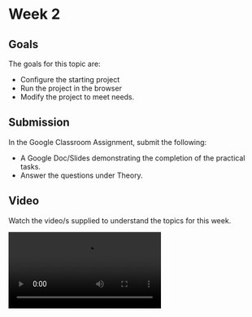# Week 2

## Goals

The goals for this topic are:

- Configure the starting project
- Run the project in the browser
- Modify the project to meet needs.

## Submission

In the Google Classroom Assignment, submit the following:

- A Google Doc/Slides demonstrating the completion of the practical tasks.
- Answer the questions under Theory.

## Video

Watch the video/s supplied to understand the topics for this week.

<video src="https://www.youtube.com/watch?v=SvqHV8lKAJ8" />


## Resources

[https://docs.google.com/presentation/d/1M9pfihh77OqGmxOz0baYZee9ay5-8zJdAkH2uD5z8-I/edit?usp=sharing](https://docs.google.com/presentation/d/1M9pfihh77OqGmxOz0baYZee9ay5-8zJdAkH2uD5z8-I/edit?usp=sharing)


## Theory

### Python Programming Langauge


> Google Bard wrote this next section: [https://g.co/bard/share/910af69eda65](https://g.co/bard/share/910af69eda65)
{style="info"}

Python is a popular and powerful programming language used for a wide range of applications. Here's a summary of its key features:

- **General-purpose:** It can be used for various tasks, including web development, data science, artificial intelligence, automation, and more.
- **Beginner-friendly:** Its syntax is clear and concise, making it easier to learn compared to other languages.
- **Interpreted:** You don't need to compile code before running it, speeding up development and debugging.
- **Object-oriented:** It supports object-oriented programming concepts like classes and objects, allowing for modular and organized code.
- **Extensive libraries:** It has a rich ecosystem of libraries and frameworks for various tasks, reducing the need to write everything from scratch.
- **Large community:** It boasts a large and active community of users and developers, providing support and resources.

Here are some specific examples of what Python can be used for:

- **Web development:** Frameworks like Django and Flask simplify building websites and web applications.
- **Data science:** Libraries like NumPy, Pandas, and Scikit-learn make data analysis and machine learning efficient.
- **Automation:** Tools like Selenium and RPA can automate repetitive tasks and workflows.
- **System administration:** Scripts can be written to manage servers, configure systems, and automate tasks.
- **Scientific computing:** Libraries like SciPy and Matplotlib facilitate complex mathematical calculations and data visualization.

<video src="https://www.youtube.com/watch?v=bZyeVXRta9w"/>


### What is Flask?

[Flask](http://www.google.com/url?q=http%3A%2F%2Fflask.pocoo.org%2F&sa=D&sntz=1&usg=AFQjCNEJ9V-_HcnDs2ho4QdgKcuzcvyZwA) is a web framework. This means flask provides you with tools, libraries and technologies that allow you to build a web application. This web application can be some web pages, a blog, a wiki or go as big as a web-based calendar application or a commercial website.

Flask is part of the categories of the micro-framework. Micro-framework are normally framework with little to no dependencies to external libraries. This has pros and cons. Pros would be that the framework is light, there are little dependency to update and watch for security bugs, cons is that some time you will have to do more work by yourself or increase yourself the list of dependencies by adding plugins.

[https://pymbook.readthedocs.io/en/latest/flask.html](https://www.google.com/url?q=https%3A%2F%2Fpymbook.readthedocs.io%2Fen%2Flatest%2Fflask.html&sa=D&sntz=1&usg=AFQjCNHRcMG2HVbdZtwTK__KjCdMlK1hyA)

<video src="https://www.youtube.com/watch?v=2BbuB8QP1D4"/>


### Theory Questions

Answer the questions in your own words, include any references that you might have used.

1. In terms of Python and website development, what is Flask?
2. Research and explain what the Model View Controller design pattern is and how it relates to Flask projects.
    1. Use your project as example.
3. Briefly compare and contrast Flask and Django frameworks.

---

## Practical Tasks

### Github

Make sure your account has got your `@schoolsnet.act.edu.au` account added. If it doesn’t appear, add (and verify it) through your settings page:

[https://github.com/settings/emails](https://github.com/settings/emails)

Then, apply for a Student discount

[](https://education.github.com/discount_requests/application)

### Join the Classroom

After signing up to Github, join the assignment by clicking on the link.

[](https://classroom.github.com/a/2p7G1LbL)

After signing up to Github, join the assignment by clicking on the link.

### Accept the Assignment

When you click the link above, you’ll be asked to accept the assignment. Click the Accept button.

![SCR-20240202-slsf.png](assignmentAccept.png)

The next page will appear. Wait a minute or two and then refresh the page, and you will be presented with your own copy of the GitHub repository.

![SCR-20240202-slvf.png](assignmentAccepted.png)

### Run the project

In Codespaces, you can click the *Play* button in the main window (with `app.py` open).

![SCR-20240202-ucpb.png](codeSpacesRun.png)

If that doesn’t work, you can type in `flask --debug run` in the terminal tab.

![SCR-20240202-ucto.png](codeSpacesRunAlternative.png)

Whichever method you use to start the project, then click on the link shown, and a new browser tab will open.

![SCR-20240202-udoz.png](flaskRunningURL.png)

![SCR-20240202-udsz.png](flaskRunning.png)

After signing up to GitHub, join the assignment by clicking on the link.

---

## Additional Information

N/A
